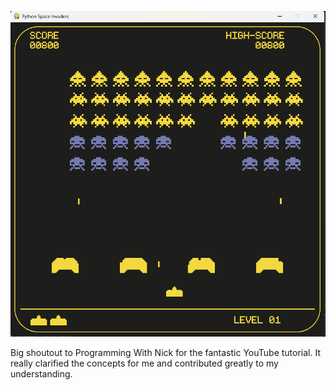 ![alt text](space1.png)


Big shoutout to Programming With Nick for the fantastic YouTube tutorial. It really clarified the concepts for me and contributed greatly to my understanding.
